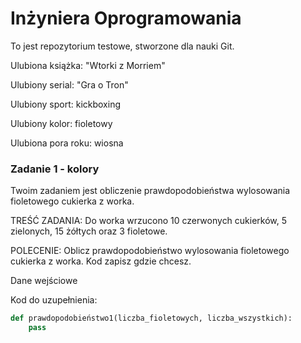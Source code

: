 # Inżyniera Oprogramowania

To jest repozytorium testowe, stworzone dla nauki Git.

Ulubiona książka: "Wtorki z Morriem"

Ulubiony serial: "Gra o Tron"

Ulubiony sport: kickboxing

Ulubiony kolor: fioletowy

Ulubiona pora roku: wiosna

### Zadanie 1 - kolory

Twoim zadaniem jest obliczenie prawdopodobieństwa wylosowania fioletowego cukierka z worka.

TREŚĆ ZADANIA: Do worka wrzucono 10 czerwonych cukierków, 5 zielonych, 15 żółtych oraz 3 fioletowe.

POLECENIE: Oblicz prawdopodobieństwo wylosowania fioletowego cukierka z worka. Kod zapisz gdzie chcesz.

Dane wejściowe

Kod do uzupełnienia:
```python
def prawdopodobieństwo1(liczba_fioletowych, liczba_wszystkich):
    pass

```